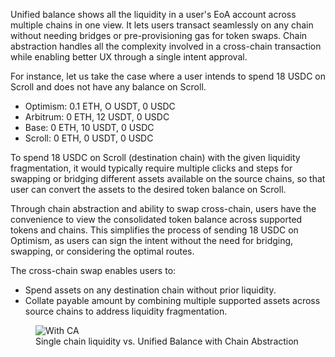 Unified balance shows all the liquidity in a user's EoA account across multiple chains in one view. It lets users transact seamlessly on any chain without needing bridges or pre-provisioning gas for token swaps. Chain abstraction handles all the complexity involved in a cross-chain transaction while enabling better UX through a single intent approval.

For instance, let us take the case where a user intends to spend 18 USDC on Scroll and does not have any balance on Scroll.

* Optimism: 0.1 ETH, O USDT, 0 USDC
* Arbitrum: 0 ETH, 12 USDT, 0 USDC
* Base: 0 ETH, 10 USDT, 0 USDC
* Scroll: 0 ETH, 0 USDT, 0 USDC

To spend 18 USDC on Scroll (destination chain) with the given liquidity fragmentation, it would typically require multiple clicks and steps for swapping or bridging different assets available on the source chains, so that user can convert the assets to the desired token balance on Scroll. 

Through chain abstraction and ability to swap cross-chain, users have the convenience to view the consolidated token balance across supported tokens and chains. This simplifies the process of sending 18 USDC on Optimism, as users can sign the intent without the need for bridging, swapping, or considering the optimal routes. 

The cross-chain swap enables users to:

- Spend assets on any destination chain without prior liquidity.
- Collate payable amount by combining multiple supported assets across source chains to address liquidity fragmentation.

<figure markdown="span">
  <img alt="With CA" src="{{config.extra.arcana.img_dir}}/ca_unified_balance.{{config.extra.arcana.img_png}}"/>
  <figcaption>Single chain liquidity vs. Unified Balance with Chain Abstraction</figcaption>
</figure>